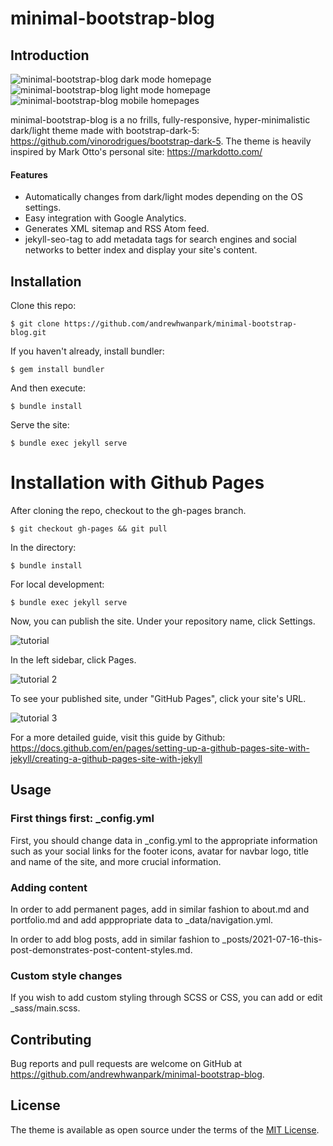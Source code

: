 # minimal-bootstrap-blog

## Introduction

![minimal-bootstrap-blog dark mode homepage](https://user-images.githubusercontent.com/13270895/126380100-f61f3464-1604-486c-89ac-5a7b98fe3ce7.png)
![minimal-bootstrap-blog light mode homepage](https://user-images.githubusercontent.com/13270895/126380111-35619141-0e9d-4780-a2c9-1c8992497f56.png)
![minimal-bootstrap-blog mobile homepages](https://user-images.githubusercontent.com/13270895/126383023-8fa01fd7-544b-459d-956e-4a67a735758b.png)

minimal-bootstrap-blog is a no frills, fully-responsive, hyper-minimalistic dark/light theme made with bootstrap-dark-5: https://github.com/vinorodrigues/bootstrap-dark-5. The theme is heavily inspired by Mark Otto's personal site: https://markdotto.com/

#### Features

- Automatically changes from dark/light modes depending on the OS settings.
- Easy integration with Google Analytics.
- Generates XML sitemap and RSS Atom feed.
- jekyll-seo-tag to add metadata tags for search engines and social networks to better index and display your site's content.

## Installation

Clone this repo:

    $ git clone https://github.com/andrewhwanpark/minimal-bootstrap-blog.git

If you haven't already, install bundler:

    $ gem install bundler

And then execute:

    $ bundle install

Serve the site:

    $ bundle exec jekyll serve

# Installation with Github Pages

After cloning the repo, checkout to the gh-pages branch.

    $ git checkout gh-pages && git pull

In the directory:

    $ bundle install

For local development:

    $ bundle exec jekyll serve

Now, you can publish the site. Under your repository name, click Settings.

![tutorial](https://docs.github.com/assets/images/help/repository/repo-actions-settings.png)

In the left sidebar, click Pages.

![tutorial 2](https://docs.github.com/assets/images/help/pages/pages-tab.png)

To see your published site, under "GitHub Pages", click your site's URL.

![tutorial 3](https://docs.github.com/assets/images/help/pages/click-pages-url-to-preview.png)

For a more detailed guide, visit this guide by Github: https://docs.github.com/en/pages/setting-up-a-github-pages-site-with-jekyll/creating-a-github-pages-site-with-jekyll

## Usage

### First things first: \_config.yml

First, you should change data in \_config.yml to the appropriate information such as your social links for the footer icons, avatar for navbar logo, title and name of the site, and more crucial information.

### Adding content

In order to add permanent pages, add in similar fashion to about.md and portfolio.md and add apppropriate data to \_data/navigation.yml.

In order to add blog posts, add in similar fashion to \_posts/2021-07-16-this-post-demonstrates-post-content-styles.md.

### Custom style changes

If you wish to add custom styling through SCSS or CSS, you can add or edit \_sass/main.scss.

## Contributing

Bug reports and pull requests are welcome on GitHub at https://github.com/andrewhwanpark/minimal-bootstrap-blog.

## License

The theme is available as open source under the terms of the [MIT License](https://opensource.org/licenses/MIT).
